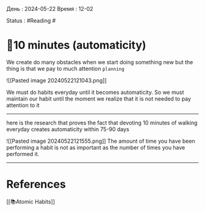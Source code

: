 День : 2024-05-22 
Время : 12-02

Status : #Reading   #


# 📓10 minutes (automaticity)

We create do many obstacles when we start doing something new but the thing is that we pay to much attention  `planning` 

![[Pasted image 20240522121043.png]]

We must do habits everyday until it becomes automaticity. So we must maintain our habit until the moment we realize that it is not needed to pay attention to it

---

here is the research that proves the fact that devoting 10 minutes of walking everyday creates automaticity within 75-90 days

![[Pasted image 20240522121555.png]]
The amount of time you have been performing a habit is not as
important as the number of times you have performed it.

---
# References
[[📚Atomic Habits]]